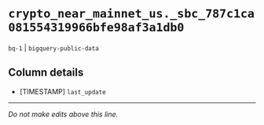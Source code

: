 # `crypto_near_mainnet_us._sbc_787c1ca081554319966bfe98af3a1db0`
`bq-1` | `bigquery-public-data`

## Column details
* [TIMESTAMP] `last_update`

-------------------------------------------------------------------------------
*Do not make edits above this line.*
